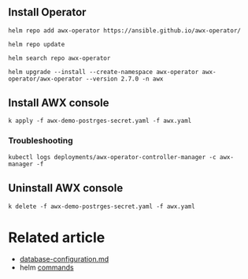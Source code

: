 #

## Install Operator

```shell
helm repo add awx-operator https://ansible.github.io/awx-operator/

helm repo update

helm search repo awx-operator

helm upgrade --install --create-namespace awx-operator awx-operator/awx-operator --version 2.7.0 -n awx
```

## Install AWX console

```shell
k apply -f awx-demo-postrges-secret.yaml -f awx.yaml
```

### Troubleshooting

```shell
kubectl logs deployments/awx-operator-controller-manager -c awx-manager -f
```

## Uninstall AWX console

```shell
k delete -f awx-demo-postrges-secret.yaml -f awx.yaml
```

# Related article

* [database-configuration.md][database_configuration_md]
* helm [commands][helm_cmd]

[helm_cmd]:<../../commands/helm/helm.md>

[database_configuration_md]:<https://github.com/ansible/awx-operator/blob/devel/docs/user-guide/database-configuration.md>
